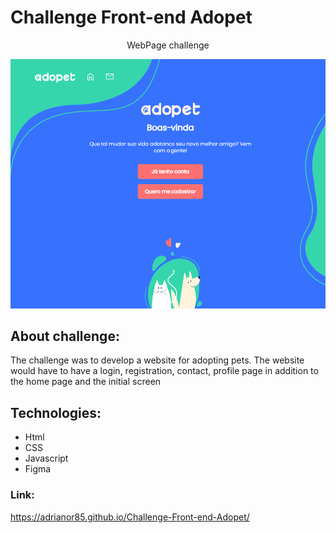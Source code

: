# Challenge Front-end Adopet

<div align="center">
    <p>WebPage challenge</p>
    <img src="../img/03-preview.png">
</div>

## About challenge:
 The challenge was to develop a website for adopting pets. The website would have to have a login, registration, contact, profile page in addition to the home page and the initial screen

## Technologies:
  * Html
  * CSS
  * Javascript
  * Figma

### Link:
https://adrianor85.github.io/Challenge-Front-end-Adopet/
